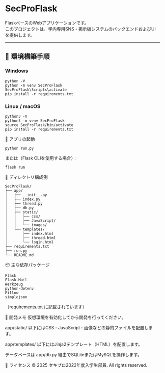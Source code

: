 # SecProFlask

FlaskベースのWebアプリケーションです。  
このプロジェクトは、学内専用SNS・掲示板システムのバックエンドおよびUIを提供します。

---

## 🔧 環境構築手順

### Windows

```
python -V
python -m venv SecProFlask
SecProFlask\Scripts\activate
pip install -r requirements.txt
```
### Linux / macOS
```
python3 -V
python3 -m venv SecProFlask
source SecProFlask/bin/activate
pip install -r requirements.txt
```

🚀 アプリの起動
```
python run.py
```
または（Flask CLIを使用する場合）:
```
flask run
```
📁 ディレクトリ構成例
```
SecProFlask/
├── app/
│   ├── __init__.py
│   ├── index.py
│   ├── thread.py
│   ├── db.py
│   ├── static/
│   │   ├── css/
│   │   ├── JavaScript/
│   │   └── images/
│   └── templates/
│       ├── index.html
│       ├── thread.html
│       └── login.html
├── requirements.txt
├── run.py
└── README.md
```

📦 主な依存パッケージ
```
Flask
Flask-Mail
Werkzeug
python-dotenv
Pillow
simplejson
```
（requirements.txt に記載されています）

🧩 開発メモ
仮想環境を有効化してから開発を行ってください。

app/static/ 以下にはCSS・JavaScript・画像などの静的ファイルを配置します。

app/templates/ 以下にはJinja2テンプレート（HTML）を配置します。

データベースは app/db.py 経由でSQLiteまたはMySQLを操作します。

📝 ライセンス
© 2025 セキプロ2023年度入学生部員. All rights reserved.

